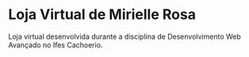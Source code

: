 # Loja Virtual de Mirielle Rosa

Loja virtual desenvolvida durante a disciplina de Desenvolvimento Web Avançado no Ifes Cachoerio.